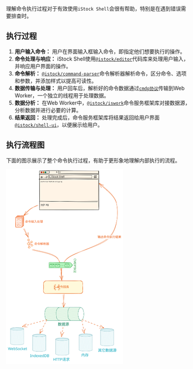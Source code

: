 理解命令执行过程对于有效使用`iStock Shell`会很有帮助，特别是在遇到错误需要排查时。

## 执行过程

1. **用户输入命令：** 用户在界面输入框输入命令，即指定他们想要执行的操作。
2. **命令处理与响应：** iStock Shell使用[`@istock/editor`](/packages/editor/README.html)代码库来处理用户输入，并响应用户界面的操作。
3. **命令解析：** [`@istock/command-parser`](/packages/command-parser/README.html)命令解析器解析命令，区分命令、选项和参数，并添加样式以提高可读性。
4. **数据传输与处理：** 用户回车后，解析好的命令数据通过[`cmdp协议`](/std/protocol.html)传输到Web Worker，一个独立的线程用于处理数据。
5. **数据分析：** 在Web Worker中，[`@istock/iswork`](/packages/iswork/README.html)命令服务框架库对接数据源，分析数据并进行必要的计算。
6. **结果返回：** 处理完成后，命令服务框架库将结果返回给用户界面[`@istock/shell-ui`](/packages/shell-ui/README.html)，以便展示给用户。

## 执行流程图

下面的图示展示了整个命令执行过程，有助于更形象地理解内部执行的流程。

<p><img src="./命令流程图.svg" alt="命令执行过程" style="max-width: 60%;min-width: 320px;margin-left: auto;margin-right: auto"></p>
